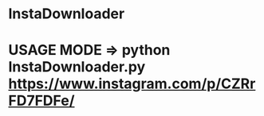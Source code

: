 # InstaDownloader


# USAGE MODE => python InstaDownloader.py https://www.instagram.com/p/CZRrFD7FDFe/